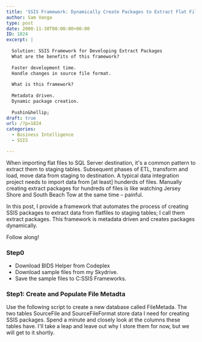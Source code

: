 ```yaml
---
title: 'SSIS Framework: Dynamically Create Packages to Extract Flat Files Using BIML'
author: Sam Vanga
type: post
date: 2000-11-30T00:00:00+00:00
ID: 1824
excerpt: |
   
  Solution: SSIS Framework for Developing Extract Packages
  What are the benefits of this framework?
  
  Faster development time. 
  Handle changes in source file format.
  
  What is this framework?
  
  Metadata driven.
  Dynamic package creation.
  
  Pushin&hellip;
draft: true
url: /?p=1824
categories:
  - Business Intelligence
  - SSIS

---
```

When importing flat files to SQL Server destination, it's a common pattern to extract them to staging tables. Subsequent phases of ETL, transform and load, move data from staging to destination. A typical data integration project needs to import data from [at least] hunderds of files. Manually creating extract packages for hundreds of files is like watching Jersey Shore and South Beach Tow at the same time – painful.

In this post, I provide a framework that automates the process of creating SSIS packages to extract data from flatfiles to staging tables; I call them extract packages. This framework is metadata driven and creates packages dynamically.

Follow along!

### Step0

  * Download BIDS Helper from Codeplex
  * Download sample files from my Skydrive.
  * Save the sample files to C:SSIS Frameworks.

### Step1: Create and Populate File Metadta

Use the following script to create a new database called FileMetada. The two tables SourceFile and SourceFileFormat store data I need for creating SSIS packages. Spend a minute and closely look at the columns these tables have. I'll take a leap and leave out why I store them for now, but we will get to it shortly.

<Script 01 goes here>.

### Step2: Create StgDB

Create another database called StgDB, and staging tables.

<Script 02 goes here>.

Wait a minute. If there are 500 tables, writing create statements for each of those tables isn't fun, is it? Moreover, we have information in the FileMetada database that we can use to dynamically generate create statements.

### Step3: Generate Create Statements Dynamically

<Script 03 here>.

This script returns create statements for each file in the FileMetadata database. We've already created the staging tables, so we do't need it now.